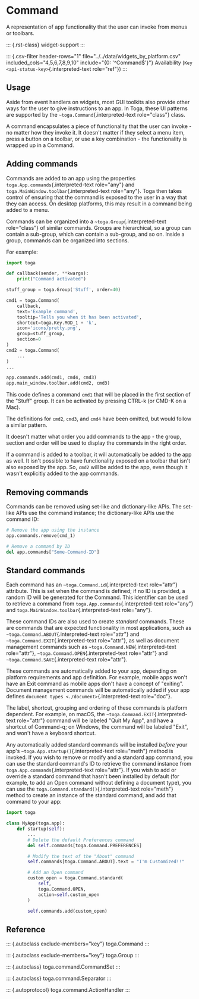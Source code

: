 # Command

A representation of app functionality that the user can invoke from
menus or toolbars.

::: {.rst-class}
widget-support
:::

::: {.csv-filter header-rows="1" file="../../data/widgets_by_platform.csv" included_cols="4,5,6,7,8,9,10" include="{0: '^Command$'}"}
Availability (`Key <api-status-key>`{.interpreted-text role="ref"})
:::

## Usage

Aside from event handlers on widgets, most GUI toolkits also provide
other ways for the user to give instructions to an app. In Toga, these
UI patterns are supported by the `~toga.Command`{.interpreted-text
role="class"} class.

A command encapsulates a piece of functionality that the user can
invoke - no matter how they invoke it. It doesn't matter if they select
a menu item, press a button on a toolbar, or use a key combination - the
functionality is wrapped up in a Command.

## Adding commands

Commands are added to an app using the properties
`toga.App.commands`{.interpreted-text role="any"} and
`toga.MainWindow.toolbar`{.interpreted-text role="any"}. Toga then takes
control of ensuring that the command is exposed to the user in a way
that they can access. On desktop platforms, this may result in a command
being added to a menu.

Commands can be organized into a `~toga.Group`{.interpreted-text
role="class"} of similar commands. Groups are hierarchical, so a group
can contain a sub-group, which can contain a sub-group, and so on.
Inside a group, commands can be organized into sections.

For example:

``` python
import toga

def callback(sender, **kwargs):
    print("Command activated")

stuff_group = toga.Group('Stuff', order=40)

cmd1 = toga.Command(
    callback,
    text='Example command',
    tooltip='Tells you when it has been activated',
    shortcut=toga.Key.MOD_1 + 'k',
    icon='icons/pretty.png',
    group=stuff_group,
    section=0
)
cmd2 = toga.Command(
    ...
)
...

app.commands.add(cmd1, cmd4, cmd3)
app.main_window.toolbar.add(cmd2, cmd3)
```

This code defines a command `cmd1` that will be placed in the first
section of the "Stuff" group. It can be activated by pressing CTRL-k (or
CMD-K on a Mac).

The definitions for `cmd2`, `cmd3`, and `cmd4` have been omitted, but
would follow a similar pattern.

It doesn't matter what order you add commands to the app - the group,
section and order will be used to display the commands in the right
order.

If a command is added to a toolbar, it will automatically be added to
the app as well. It isn't possible to have functionality exposed on a
toolbar that isn't also exposed by the app. So, `cmd2` will be added to
the app, even though it wasn't explicitly added to the app commands.

## Removing commands

Commands can be removed using set-like and dictionary-like APIs. The
set-like APIs use the command instance; the dictionary-like APIs use the
command ID:

``` python
# Remove the app using the instance
app.commands.remove(cmd_1)

# Remove a command by ID
del app.commands["Some-Command-ID"]
```

## Standard commands

Each command has an `~toga.Command.id`{.interpreted-text role="attr"}
attribute. This is set when the command is defined; if no ID is
provided, a random ID will be generated for the Command. This identifier
can be used to retrieve a command from
`toga.App.commands`{.interpreted-text role="any"} and
`toga.MainWindow.toolbar`{.interpreted-text role="any"}.

These command IDs are also used to create *standard* commands. These are
commands that are expected functionality in most applications, such as
`~toga.Command.ABOUT`{.interpreted-text role="attr"} and
`~toga.Command.EXIT`{.interpreted-text role="attr"}, as well as document
management commands such as `~toga.Command.NEW`{.interpreted-text
role="attr"}, `~toga.Command.OPEN`{.interpreted-text role="attr"} and
`~toga.Command.SAVE`{.interpreted-text role="attr"}.

These commands are automatically added to your app, depending on
platform requirements and app definition. For example, mobile apps won't
have an Exit command as mobile apps don't have a concept of "exiting".
Document management commands will be automatically added if your app
defines `document types <./document>`{.interpreted-text role="doc"}.

The label, shortcut, grouping and ordering of these commands is platform
dependent. For example, on macOS, the
`~toga.Command.EXIT`{.interpreted-text role="attr"} command will be
labeled "Quit My App", and have a shortcut of Command-q; on Windows, the
command will be labeled "Exit", and won't have a keyboard shortcut.

Any automatically added standard commands will be installed *before*
your app's `~toga.App.startup()`{.interpreted-text role="meth"} method
is invoked. If you wish to remove or modify and a standard app command,
you can use the standard command's ID to retrieve the command instance
from `toga.App.commands`{.interpreted-text role="attr"}. If you wish to
add or override a standard command that hasn't been installed by default
(for example, to add an Open command without defining a document type),
you can use the `toga.Command.standard()`{.interpreted-text role="meth"}
method to create an instance of the standard command, and add that
command to your app:

``` python
import toga

class MyApp(toga.app):
    def startup(self):
        ...
        # Delete the default Preferences command
        del self.commands[toga.Command.PREFERENCES]

        # Modify the text of the "About" command
        self.commands[toga.Command.ABOUT].text = "I'm Customized!!"

        # Add an Open command
        custom_open = toga.Command.standard(
            self,
            toga.Command.OPEN,
            action=self.custom_open
        )

        self.commands.add(custom_open)
```

## Reference

::: {.autoclass exclude-members="key"}
toga.Command
:::

::: {.autoclass exclude-members="key"}
toga.Group
:::

::: {.autoclass}
toga.command.CommandSet
:::

::: {.autoclass}
toga.command.Separator
:::

::: {.autoprotocol}
toga.command.ActionHandler
:::
